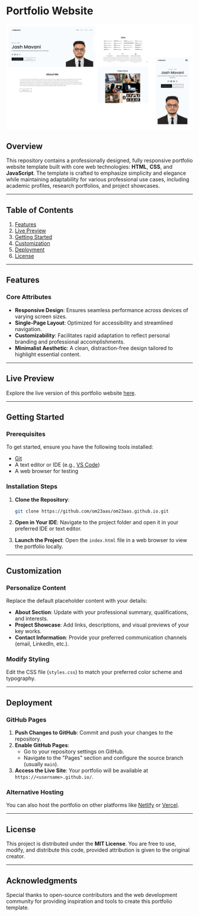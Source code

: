 # Portfolio Website

![Project Preview](preview.png)

## Overview

This repository contains a professionally designed, fully responsive portfolio website template built with core web technologies: **HTML**, **CSS**, and **JavaScript**. The template is crafted to emphasize simplicity and elegance while maintaining adaptability for various professional use cases, including academic profiles, research portfolios, and project showcases.

---

## Table of Contents

1. [Features](#features)  
2. [Live Preview](#live-preview)  
3. [Getting Started](#getting-started)  
4. [Customization](#customization)  
5. [Deployment](#deployment)  
6. [License](#license)  

---

## Features

### Core Attributes

- **Responsive Design**: Ensures seamless performance across devices of varying screen sizes.
- **Single-Page Layout**: Optimized for accessibility and streamlined navigation.
- **Customizability**: Facilitates rapid adaptation to reflect personal branding and professional accomplishments.
- **Minimalist Aesthetic**: A clean, distraction-free design tailored to highlight essential content.

---

## Live Preview

Explore the live version of this portfolio website [here](https://jash.github.io/).

---

## Getting Started

### Prerequisites

To get started, ensure you have the following tools installed:
- [Git](https://git-scm.com/)
- A text editor or IDE (e.g., [VS Code](https://code.visualstudio.com/))
- A web browser for testing

### Installation Steps

1. **Clone the Repository**:
    ```bash
    git clone https://github.com/om23aas/om23aas.github.io.git
    ```

2. **Open in Your IDE**: 
    Navigate to the project folder and open it in your preferred IDE or text editor.

3. **Launch the Project**: 
    Open the `index.html` file in a web browser to view the portfolio locally.

---

## Customization

### Personalize Content

Replace the default placeholder content with your details:
- **About Section**: Update with your professional summary, qualifications, and interests.
- **Project Showcase**: Add links, descriptions, and visual previews of your key works.
- **Contact Information**: Provide your preferred communication channels (email, LinkedIn, etc.).

### Modify Styling

Edit the CSS file (`styles.css`) to match your preferred color scheme and typography.

---

## Deployment

### GitHub Pages

1. **Push Changes to GitHub**: Commit and push your changes to the repository.
2. **Enable GitHub Pages**:
    - Go to your repository settings on GitHub.
    - Navigate to the "Pages" section and configure the source branch (usually `main`).
3. **Access the Live Site**: Your portfolio will be available at `https://<username>.github.io/`.

### Alternative Hosting

You can also host the portfolio on other platforms like [Netlify](https://www.netlify.com/) or [Vercel](https://vercel.com/).

---

## License

This project is distributed under the **MIT License**. You are free to use, modify, and distribute this code, provided attribution is given to the original creator.

---

## Acknowledgments

Special thanks to open-source contributors and the web development community for providing inspiration and tools to create this portfolio template.
